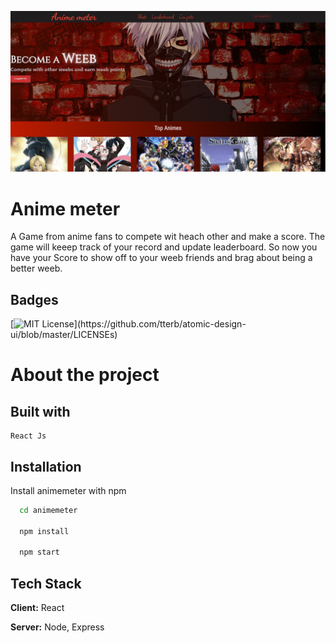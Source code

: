![App Screenshot](./public/1.JPG)

# Anime meter

A Game from anime fans to compete wit heach other and make a score. The game will keeep track of your record and update leaderboard. So now you have your Score to show off to your weeb friends and brag about being a better weeb.

## Badges

[![MIT License](https://img.shields.io/apm/l/atomic-design-ui.svg?)](https://github.com/tterb/atomic-design-ui/blob/master/LICENSEs)

# About the project

## Built with

    React Js

## Installation

Install animemeter with npm

```bash
  cd animemeter

  npm install

  npm start
```

## Tech Stack

**Client:** React

**Server:** Node, Express
